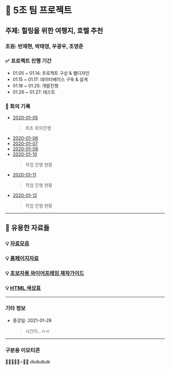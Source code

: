 # 🥕 5조 팀 프로젝트

## 주제: 힐링을 위한 여행지, 호텔 추천

### 조원: 반재현, 박태영, 우광우, 조영준

### ✅ 프로젝트 진행 기간

- 01.05 ~ 01.14: 프로젝트 구상 & 웹디자인
- 01.15 ~ 01.17: 데이터베이스 구축 & 설계
- 01.18 ~ 01.25: 개발진행
- 01.26 ~ 01.27: 테스트

### 🚀 회의 기록

- [2020-01-05](Project_Record/01_05.md)
  > 최초 회의진행
- [2020-01-06](Project_Record/01_06.md)
- [2020-01-07](Project_Record/01_07.md)
- [2020-01-09](Project_Record/01_09.md)
- [2020-01-10](Project_Record/01_10.md)
  > 작업 진행 현황
- [2020-01-11](Project_Record/01_11.md)
  > 작업 진행 현황
- [2020-01-12](Project_Record/01_12.md)
  > 작업 진행 현황

---

## 🌈 유용한 자료들

### 💡 [자료모음](Repository/자료모음.md)

### 💡 [홈페이지자료](Repository/홈페이지자료.md)

### 💡 [초보자용 와이어프레임 제작가이드](https://webdesign.tutsplus.com/ko/articles/a-beginners-guide-to-wireframing--webdesign-7399)

### 💡 [HTML 색상표](https://wepplication.github.io/tools/colorPicker/)

---

### 기타 정보

- 종강일: 2021-01-28
  > 시간이...ㅠㅠ

---

### 구분용 이모티콘

🔎✅🥕🍥💡⭐🌈🚀
dkdkdkdk
